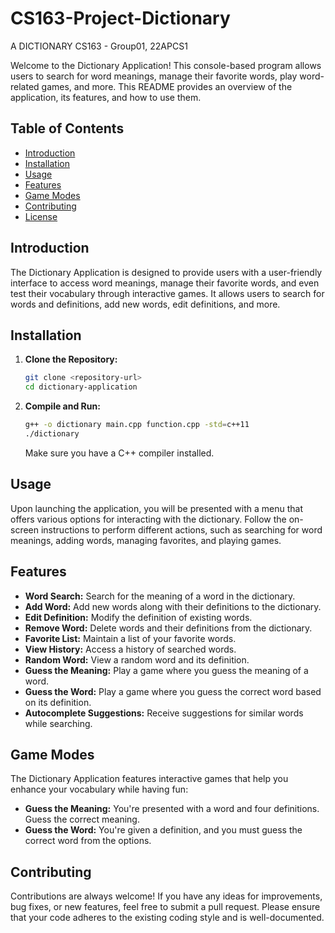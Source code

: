# CS163-Project-Dictionary
A DICTIONARY CS163 - Group01, 22APCS1

Welcome to the Dictionary Application! This console-based program allows users to search for word meanings, manage their favorite words, play word-related games, and more. This README provides an overview of the application, its features, and how to use them.

## Table of Contents

- [Introduction](#introduction)
- [Installation](#installation)
- [Usage](#usage)
- [Features](#features)
- [Game Modes](#game-modes)
- [Contributing](#contributing)
- [License](#license)

## Introduction

The Dictionary Application is designed to provide users with a user-friendly interface to access word meanings, manage their favorite words, and even test their vocabulary through interactive games. It allows users to search for words and definitions, add new words, edit definitions, and more.

## Installation

1. **Clone the Repository:**

   ```bash
   git clone <repository-url>
   cd dictionary-application
   ```

2. **Compile and Run:**

   ```bash
   g++ -o dictionary main.cpp function.cpp -std=c++11
   ./dictionary
   ```

   Make sure you have a C++ compiler installed.

## Usage

Upon launching the application, you will be presented with a menu that offers various options for interacting with the dictionary. Follow the on-screen instructions to perform different actions, such as searching for word meanings, adding words, managing favorites, and playing games.

## Features

- **Word Search:** Search for the meaning of a word in the dictionary.
- **Add Word:** Add new words along with their definitions to the dictionary.
- **Edit Definition:** Modify the definition of existing words.
- **Remove Word:** Delete words and their definitions from the dictionary.
- **Favorite List:** Maintain a list of your favorite words.
- **View History:** Access a history of searched words.
- **Random Word:** View a random word and its definition.
- **Guess the Meaning:** Play a game where you guess the meaning of a word.
- **Guess the Word:** Play a game where you guess the correct word based on its definition.
- **Autocomplete Suggestions:** Receive suggestions for similar words while searching.

## Game Modes

The Dictionary Application features interactive games that help you enhance your vocabulary while having fun:

- **Guess the Meaning:** You're presented with a word and four definitions. Guess the correct meaning.
- **Guess the Word:** You're given a definition, and you must guess the correct word from the options.

## Contributing

Contributions are always welcome! If you have any ideas for improvements, bug fixes, or new features, feel free to submit a pull request. Please ensure that your code adheres to the existing coding style and is well-documented.
